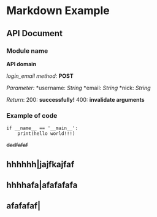 Markdown Example
===

API Document
---

### Module name

**API domain**

*login_email*
*method:* **POST**

*Parameter:*
*username: *String*
*email: *String*
*nick: *String*

*Return*:
    200: **successfully!**
    400: **invalidate arguments**

### Example of code
```
if __name__ == '__main__':
    print(hello world!!!)
```
~~dadfafaf~~

hhhhhh|jajfkajfaf
-----------------
hhhhafa|afafafafa
-----------------
afafafaf|
-----------------
